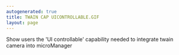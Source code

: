 ```yaml
---
autogenerated: true
title: TWAIN CAP UICONTROLLABLE.GIF
layout: page
---
```


Show users the 'UI controllable' capability needed to integrate twain
camera into microManager
